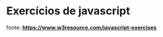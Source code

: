 # Exercícios de javascript

fonte: 
<strong> https://www.w3resource.com/javascript-exercises </strong>